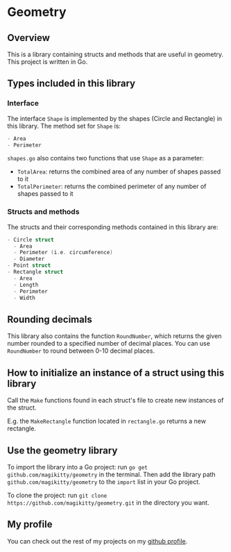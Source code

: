 # Geometry

## Overview

This is a library containing structs and methods that are useful in geometry. This project is written in Go.

## Types included in this library

### Interface

The interface `Shape` is implemented by the shapes (Circle and Rectangle) in this library. The method set for `Shape` is:

```go
- Area
- Perimeter
```

`shapes.go` also contains two functions that use `Shape` as a parameter:

- `TotalArea`: returns the combined area of any number of shapes passed to it
- `TotalPerimeter`: returns the combined perimeter of any number of shapes passed to it

### Structs and methods

The structs and their corresponding methods contained in this library are:

```go
- Circle struct
  - Area
  - Perimeter (i.e. circumference)
  - Diameter
- Point struct
- Rectangle struct
  - Area
  - Length
  - Perimeter
  - Width
```

## Rounding decimals

This library also contains the function `RoundNumber`, which returns the given number rounded to a specified number of decimal places. You can use `RoundNumber` to round between 0-10 decimal places.

## How to initialize an instance of a struct using this library

Call the `Make` functions found in each struct's file to create new instances of the struct.

E.g. the `MakeRectangle` function located in `rectangle.go` returns a new rectangle.

## Use the geometry library

To import the library into a Go project: run `go get github.com/magikitty/geometry` in the terminal. Then add the library path `github.com/magikitty/geometry` to the `import` list in your Go project.

To clone the project: run `git clone https://github.com/magikitty/geometry.git` in the directory you want.

## My profile

You can check out the rest of my projects on my [github profile](https://github.com/magikitty).
